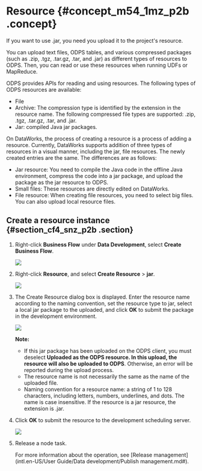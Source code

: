 # Resource {#concept_m54_1mz_p2b .concept}

If you want to use .jar, you need you upload it to the project's resource.

You can upload text files, ODPS tables, and various compressed packages \(such as .zip, .tgz, .tar.gz, .tar, and .jar\) as different types of resources to ODPS. Then, you can read or use these resources when running UDFs or MapReduce.

ODPS provides APIs for reading and using resources. The following types of ODPS resources are available:

-   File
-   Archive: The compression type is identified by the extension in the resource name. The following compressed file types are supported: .zip, .tgz, .tar.gz, .tar, and .jar.
-   Jar: compiled Java jar packages.

On DataWorks, the process of creating a resource is a process of adding a resource. Currently, DataWorks supports addition of three types of resources in a visual manner, including the jar, file resources. The newly created entries are the same. The differences are as follows:

-   Jar resource: You need to compile the Java code in the offline Java environment, compress the code into a jar package, and upload the package as the jar resource to ODPS.
-   Small files: These resources are directly edited on DataWorks.
-   File resource: When creating file resources, you need to select big files. You can also upload local resource files.

## Create a resource instance {#section_cf4_snz_p2b .section}

1.  Right-click **Business Flow** under **Data Development**, select **Create Business Flow**.

    ![](http://static-aliyun-doc.oss-cn-hangzhou.aliyuncs.com/assets/img/16292/15367334587651_en-US.png)

2.  Right-click **Resource**, and select **Create Resource** \> **jar**.

    ![](http://static-aliyun-doc.oss-cn-hangzhou.aliyuncs.com/assets/img/16294/15367334597720_en-US.png)

3.  The Create Resource dialog box is displayed. Enter the resource name according to the naming convention, set the resource type to jar, select a local jar package to the uploaded, and click **OK** to submit the package in the development environment.

    ![](http://static-aliyun-doc.oss-cn-hangzhou.aliyuncs.com/assets/img/16294/15367334597721_en-US.png)

    **Note:** 

    -   If this jar package has been uploaded on the ODPS client, you must deselect **Uploaded as the ODPS resource. In this upload, the resource will also be uploaded to ODPS**. Otherwise, an error will be reported during the upload process.
    -   The resource name is not necessarily the same as the name of the uploaded file.
    -   Naming convention for a resource name: a string of 1 to 128 characters, including letters, numbers, underlines, and dots. The name is case insensitive. If the resource is a jar resource, the extension is .jar.
4.  Click **OK** to submit the resource to the development scheduling server.

    ![](http://static-aliyun-doc.oss-cn-hangzhou.aliyuncs.com/assets/img/16294/15367334597722_en-US.png)

5.  Release a node task.

    For more information about the operation, see [Release management](intl.en-US/User Guide/Data development/Publish management.md#).


